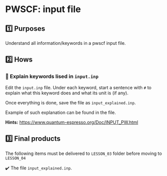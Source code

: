 # PWSCF: input file 

## :one: Purposes
Understand all information/keywords in a pwscf input file.

## :two: Hows
### :large_blue_diamond: Explain keywords lised in `input.inp`

Edit the `input.inp` file. Under each keyword, start a sentence with `#` to explain what this keyword does and what its unit is (if any).

Once everything is done, save the file as `input_explained.inp`.

Example of such explanation can be found in the file.

**Hints:** https://www.quantum-espresso.org/Doc/INPUT_PW.html 

## :three: Final products
The following items must be delivered to `LESSON_03` folder before moving to `LESSON_04`

:heavy_check_mark: The file `input_explained.inp`.
